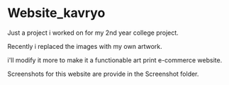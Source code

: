 # Website_kavryo

Just a project i worked on for my 2nd year college project. 

Recently i replaced the images with my own artwork. 

i'll modify it more to make it a functionable art print e-commerce website.

Screenshots for this website are provide in the Screenshot folder.


